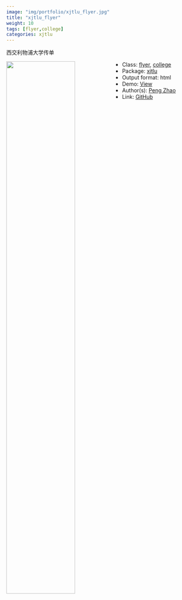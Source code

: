 ```yaml
---
image: "img/portfolio/xjtlu_flyer.jpg"
title: "xjtlu_flyer"
weight: 10
tags: [flyer,college]
categories: xjtlu
---
```


西交利物浦大学传单

<!--more-->

<p><a href="../../img/portfolio/xjtlu_flyer.jpg"><img class = "jf-image-shadow" src="../../img/portfolio/xjtlu_flyer.jpg", width="60%"  align="left"></a></p>



- Class: [flyer](../../tags/flyer), [college](../../tags/college)
- Package: [xjtlu](xjtlu)
- Output format: html
- Demo: [View](https://openr.pzhao.org/flyer/cufe2020/)
- Author(s): [Peng Zhao](https://pzhao.org)
- Link: [GitHub](https://github.com/pzhaonet/xjtlu)


